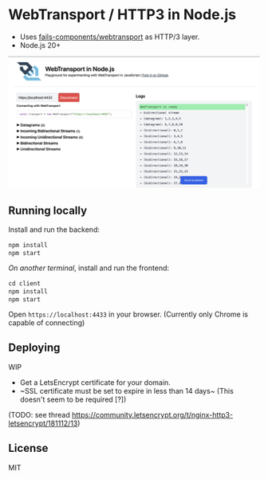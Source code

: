 # WebTransport / HTTP3 in Node.js

- Uses [fails-components/webtransport](https://github.com/fails-components/webtransport) as HTTP/3 layer.
- Node.js 20+

![](screenshot.png)

## Running locally

Install and run the backend:

```
npm install
npm start
```

_On another terminal_, install and run the frontend:

```
cd client
npm install
npm start
```

Open `https://localhost:4433` in your browser. (Currently only Chrome is capable of connecting)

## Deploying

WIP

- Get a LetsEncrypt certificate for your domain.
- ~SSL certificate must be set to expire in less than 14 days~ (This doesn't seem to be required [?])

(TODO: see thread https://community.letsencrypt.org/t/nginx-http3-letsencrypt/181112/13)

## License

MIT
